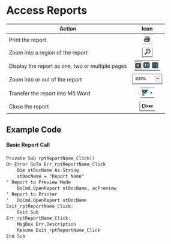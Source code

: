 # Access Reports

|Action | Icon |
| --- | :---: |
|Print the report| ![Print Report](https://github.com/MrMikey59/00---Projects/blob/master/Access/Print%20Icon.gif) |
|Zoom into a region of the report| ![Report Zoom](https://github.com/MrMikey59/00---Projects/blob/master/Access/Report%20Zoom.gif) |
|Display the report as one, two or multiple pages| ![Page Display Format](https://github.com/MrMikey59/00---Projects/blob/master/Access/Display%20Selection.gif) |
|Zoom into or out of the report| ![Zoom Level](https://github.com/MrMikey59/00---Projects/blob/master/Access/Zoom%20Level.gif) |
|Transfer the report into MS Word| ![Transfer to Word](https://github.com/MrMikey59/00---Projects/blob/master/Access/Word%20Transfer.gif) |
|Close the report| ![Close](https://github.com/MrMikey59/00---Projects/blob/master/Access/Close.gif) |


## Example Code

#### Basic Report Call
```vba
Private Sub rptReportName_Click()
On Error GoTo Err_rptReportName_Click
    Dim stDocName As String
    stDocName = "Report Name"
' Report to Preview Mode
    DoCmd.OpenReport stDocName, acPreview
' Report to Printer
'   DoCmd.OpenReport stDocName
Exit_rptReportName_Click:
    Exit Sub
Err_rptReportName_Click:
    MsgBox Err.Description
    Resume Exit_rptReportName_Click
End Sub
```

